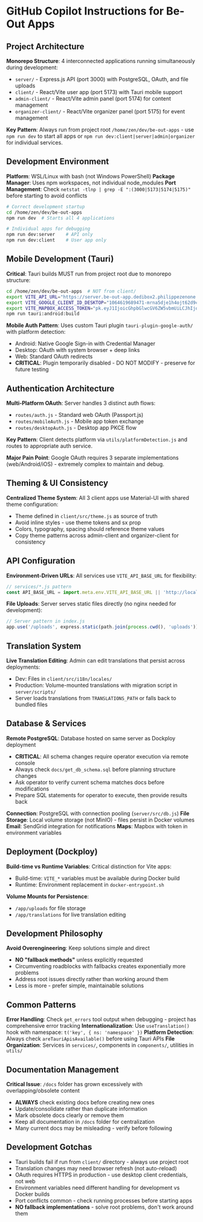 # GitHub Copilot Instructions for Be-Out Apps

## Project Architecture

**Monorepo Structure**: 4 interconnected applications running simultaneously during development:
- `server/` - Express.js API (port 3000) with PostgreSQL, OAuth, and file uploads
- `client/` - React/Vite user app (port 5173) with Tauri mobile support
- `admin-client/` - React/Vite admin panel (port 5174) for content management
- `organizer-client/` - React/Vite organizer panel (port 5175) for event management

**Key Pattern**: Always run from project root `/home/zen/dev/be-out-apps` - use `npm run dev` to start all apps or `npm run dev:client|server|admin|organizer` for individual services.

## Development Environment

**Platform**: WSL/Linux with bash (not Windows PowerShell)
**Package Manager**: Uses npm workspaces, not individual node_modules
**Port Management**: Check `netstat -tlnp | grep -E ":(3000|5173|5174|5175)"` before starting to avoid conflicts

```bash
# Correct development startup
cd /home/zen/dev/be-out-apps
npm run dev  # Starts all 4 applications

# Individual apps for debugging
npm run dev:server    # API only
npm run dev:client    # User app only
```

## Mobile Development (Tauri)

**Critical**: Tauri builds MUST run from project root due to monorepo structure:

```bash
cd /home/zen/dev/be-out-apps  # NOT from client/
export VITE_API_URL="https://server.be-out-app.dedibox2.philippezenone.net"
export VITE_GOOGLE_CLIENT_ID_DESKTOP="1064619689471-mrna5dje1h4ojt62d9ckmqi3e8q07sjc.apps.googleusercontent.com"
export VITE_MAPBOX_ACCESS_TOKEN="pk.eyJ1IjoicGhpbGlwcGV6ZW5vbmUiLCJhIjoiY21jeXQyemdpMHRwazJrc2JkdG9vZzViaCJ9.0h5JWCXgM5nY6hrDtj-vsw"
npm run tauri:android:build
```

**Mobile Auth Pattern**: Uses custom Tauri plugin `tauri-plugin-google-auth/` with platform detection:
- Android: Native Google Sign-in with Credential Manager
- Desktop: OAuth with system browser + deep links
- Web: Standard OAuth redirects
- **CRITICAL**: Plugin temporarily disabled - DO NOT MODIFY - preserve for future testing

## Authentication Architecture

**Multi-Platform OAuth**: Server handles 3 distinct auth flows:
- `routes/auth.js` - Standard web OAuth (Passport.js)
- `routes/mobileAuth.js` - Mobile app token exchange
- `routes/desktopAuth.js` - Desktop app PKCE flow

**Key Pattern**: Client detects platform via `utils/platformDetection.js` and routes to appropriate auth service.

**Major Pain Point**: Google OAuth requires 3 separate implementations (web/Android/iOS) - extremely complex to maintain and debug.

## Theming & UI Consistency

**Centralized Theme System**: All 3 client apps use Material-UI with shared theme configuration:
- Theme defined in `client/src/theme.js` as source of truth
- Avoid inline styles - use theme tokens and sx prop
- Colors, typography, spacing should reference theme values
- Copy theme patterns across admin-client and organizer-client for consistency

## API Configuration

**Environment-Driven URLs**: All services use `VITE_API_BASE_URL` for flexibility:
```javascript
// services/*.js pattern
const API_BASE_URL = import.meta.env.VITE_API_BASE_URL || 'http://localhost:3000/api';
```

**File Uploads**: Server serves static files directly (no nginx needed for development):
```javascript
// Server pattern in index.js
app.use('/uploads', express.static(path.join(process.cwd(), 'uploads')));
```

## Translation System

**Live Translation Editing**: Admin can edit translations that persist across deployments:
- Dev: Files in `client/src/i18n/locales/`
- Production: Volume-mounted translations with migration script in `server/scripts/`
- Server loads translations from `TRANSLATIONS_PATH` or falls back to bundled files

## Database & Services

**Remote PostgreSQL**: Database hosted on same server as Dockploy deployment
- **CRITICAL**: All schema changes require operator execution via remote console
- Always check `docs/get_db_schema.sql` before planning structure changes
- Ask operator to verify current schema matches docs before modifications
- Prepare SQL statements for operator to execute, then provide results back

**Connection**: PostgreSQL with connection pooling (`server/src/db.js`)
**File Storage**: Local volume storage (not MinIO) - files persist in Docker volumes
**Email**: SendGrid integration for notifications
**Maps**: Mapbox with token in environment variables

## Deployment (Dockploy)

**Build-time vs Runtime Variables**: Critical distinction for Vite apps:
- Build-time: `VITE_*` variables must be available during Docker build
- Runtime: Environment replacement in `docker-entrypoint.sh`

**Volume Mounts for Persistence**:
- `/app/uploads` for file storage
- `/app/translations` for live translation editing

## Development Philosophy

**Avoid Overengineering**: Keep solutions simple and direct
- **NO "fallback methods"** unless explicitly requested
- Circumventing roadblocks with fallbacks creates exponentially more problems
- Address root issues directly rather than working around them
- Less is more - prefer simple, maintainable solutions

## Common Patterns

**Error Handling**: Check `get_errors` tool output when debugging - project has comprehensive error tracking
**Internationalization**: Use `useTranslation()` hook with namespace: `t('key', { ns: 'namespace' })`
**Platform Detection**: Always check `areTauriApisAvailable()` before using Tauri APIs
**File Organization**: Services in `services/`, components in `components/`, utilities in `utils/`

## Documentation Management

**Critical Issue**: `/docs` folder has grown excessively with overlapping/obsolete content
- **ALWAYS** check existing docs before creating new ones
- Update/consolidate rather than duplicate information
- Mark obsolete docs clearly or remove them
- Keep all documentation in `/docs` folder for centralization
- Many current docs may be misleading - verify before following

## Development Gotchas

- Tauri builds fail if run from `client/` directory - always use project root
- Translation changes may need browser refresh (not auto-reload)
- OAuth requires HTTPS in production - use desktop client credentials, not web
- Environment variables need different handling for development vs Docker builds
- Port conflicts common - check running processes before starting apps
- **NO fallback implementations** - solve root problems, don't work around them
